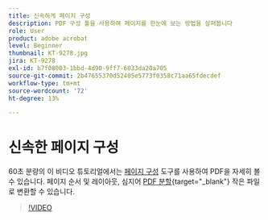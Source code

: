 ```yaml
---
title: 신속하게 페이지 구성
description: PDF 구성 툴을 사용하여 페이지를 한눈에 보는 방법을 살펴봅니다
role: User
product: adobe acrobat
level: Beginner
thumbnail: KT-9278.jpg
jira: KT-9278
exl-id: b7f08003-1bbd-4d90-9ff7-6033da20a705
source-git-commit: 2b47655370d52405e5773f0358c71aa65fdecdef
workflow-type: tm+mt
source-wordcount: '72'
ht-degree: 13%

---
```


# 신속한 페이지 구성

60초 분량의 이 비디오 튜토리얼에서는 [페이지 구성](https://www.adobe.com/kr/acrobat/online/rearrange-pdf.html) 도구를 사용하여 PDF을 자세히 볼 수 있습니다. 페이지 순서 및 레이아웃, 심지어 [PDF 분할](https://www.adobe.com/kr/acrobat/online/split-pdf.html){target="_blank"} 작은 파일로 변환할 수 있습니다.

>[!VIDEO](https://video.tv.adobe.com/v/338278?quality=12&learn=on&hidetitle=true)
